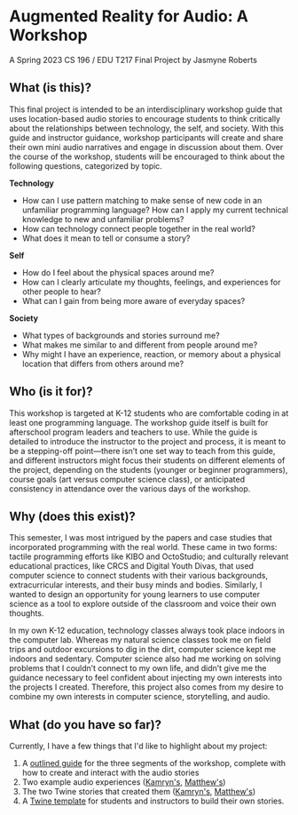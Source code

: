 # Augmented Reality for Audio: A Workshop
A Spring 2023 CS 196 / EDU T217 Final Project by Jasmyne Roberts

## What (is this)?
This final project is intended to be an interdisciplinary workshop guide that uses location-based audio stories to encourage students to think critically about the relationships between technology, the self, and society. With this guide and instructor guidance, workshop participants will create and share their own mini audio narratives and engage in discussion about them. Over the course of the workshop, students will be encouraged to think about the following questions, categorized by topic.

**Technology**
* How can I use pattern matching to make sense of new code in an unfamiliar programming language? How can I apply my current technical knowledge to new and unfamiliar problems?
* How can technology connect people together in the real world?
* What does it mean to tell or consume a story?

**Self**
* How do I feel about the physical spaces around me?
* How can I clearly articulate my thoughts, feelings, and experiences for other people to hear?
* What can I gain from being more aware of everyday spaces?

**Society**
* What types of backgrounds and stories surround me?
* What makes me similar to and different from people around me?
* Why might I have an experience, reaction, or memory about a physical location that differs from others around me?

## Who (is it for)?
This workshop is targeted at K-12 students who are comfortable coding in at least one programming language. The workshop guide itself is built for afterschool program leaders and teachers to use. While the guide is detailed to introduce the instructor to the project and process, it is meant to be a stepping-off point—there isn’t one set way to teach from this guide, and different instructors might focus their students on different elements of the project, depending on the students (younger or beginner programmers), course goals (art versus computer science class), or anticipated consistency in attendance over the various days of the workshop. 

## Why (does this exist)?
This semester, I was most intrigued by the papers and case studies that incorporated programming with the real world. These came in two forms: tactile programming efforts like KIBO and OctoStudio; and culturally relevant educational practices, like CRCS and Digital Youth Divas, that used computer science to connect students with their various backgrounds, extracurricular interests, and their busy minds and bodies. Similarly, I wanted to design an opportunity for young learners to use computer science as a tool to explore outside of the classroom and voice their own thoughts.

In my own K-12 education, technology classes always took place indoors in the computer lab. Whereas my natural science classes took me on field trips and outdoor excursions to dig in the dirt, computer science kept me indoors and sedentary. Computer science also had me working on solving problems that I couldn’t connect to my own life, and didn’t give me the guidance necessary to feel confident about injecting my own interests into the projects I created. Therefore, this project also comes from my desire to combine my own interests in computer science, storytelling, and audio.

## What (do you have so far)?
Currently, I have a few things that I'd like to highlight about my project:
1. A [outlined guide](index.md) for the three segments of the workshop, complete with how to create and interact with the audio stories
2. Two example audio experiences ([Kamryn's](examples/kamryn_story.html), [Matthew's](examples/matthew_story.html))
2. The two Twine stories that created them ([Kamryn's](examples/kamryn_story.twee), [Matthew's](examples/matthew_story.twee))
3. A [Twine template](template_story.twee) for students and instructors to build their own stories.